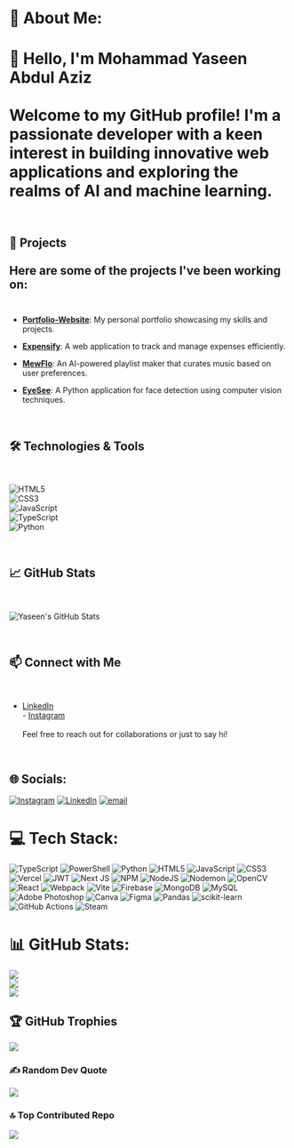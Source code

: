 # 💫 About Me:
# 👋 Hello, I'm Mohammad Yaseen Abdul Aziz<br><br>Welcome to my GitHub profile! I'm a passionate developer with a keen interest in building innovative web applications and exploring the realms of AI and machine learning.<br><br>

## 🚀 Projects<br><br>Here are some of the projects I've been working on:<br><br>

- **[Portfolio-Website](https://github.com/yaseenscodemuseum/Portfolio-Website)**: My personal portfolio showcasing my skills and projects.<br>

- **[Expensify](https://github.com/yaseenscodemuseum/Expensify)**: A web application to track and manage expenses efficiently.<br>

- **[MewFlo](https://github.com/yaseenscodemuseum/MewFlo)**: An AI-powered playlist maker that curates music based on user preferences.<br>

- **[EyeSee](https://github.com/yaseenscodemuseum/EyeSee)**: A Python application for face detection using computer vision techniques.<br>

<br>

## 🛠️ Technologies & Tools<br>

<br>

![HTML5](https://img.shields.io/badge/HTML5-E34F26?style=flat&logo=html5&logoColor=white)<br>![CSS3](https://img.shields.io/badge/CSS3-1572B6?style=flat&logo=css3&logoColor=white)<br>![JavaScript](https://img.shields.io/badge/JavaScript-F7DF1E?style=flat&logo=javascript&logoColor=black)<br>![TypeScript](https://img.shields.io/badge/TypeScript-007ACC?style=flat&logo=typescript&logoColor=white)<br>![Python](https://img.shields.io/badge/Python-3776AB?style=flat&logo=python&logoColor=white)<br>

<br>

## 📈 GitHub Stats<br>

<br>

![Yaseen's GitHub Stats](https://github-readme-stats.vercel.app/api?username=yaseenscodemuseum&show_icons=true&theme=default)<br>

<br>

## 📫 Connect with Me<br>

<br>

- [LinkedIn](https://www.linkedin.com/in/mohammad-yaseen-abdul-aziz)<br>- [Instagram](https://www.instagram.com/yaleftonseen)<br><br>Feel free to reach out for collaborations or just to say hi!<br>

<br>

## 🌐 Socials:
[![Instagram](https://img.shields.io/badge/Instagram-%23E4405F.svg?logo=Instagram&logoColor=white)](https://instagram.com/https://www.instagram.com/yaleftonseen/) [![LinkedIn](https://img.shields.io/badge/LinkedIn-%230077B5.svg?logo=linkedin&logoColor=white)](https://linkedin.com/in/https://www.linkedin.com/in/mohammad-yaseen-abdul-aziz/) [![email](https://img.shields.io/badge/Email-D14836?logo=gmail&logoColor=white)](mailto:yaseenabdulaziz18@gmail.com) 

# 💻 Tech Stack:
![TypeScript](https://img.shields.io/badge/typescript-%23007ACC.svg?style=flat&logo=typescript&logoColor=white) ![PowerShell](https://img.shields.io/badge/PowerShell-%235391FE.svg?style=flat&logo=powershell&logoColor=white) ![Python](https://img.shields.io/badge/python-3670A0?style=flat&logo=python&logoColor=ffdd54) ![HTML5](https://img.shields.io/badge/html5-%23E34F26.svg?style=flat&logo=html5&logoColor=white) ![JavaScript](https://img.shields.io/badge/javascript-%23323330.svg?style=flat&logo=javascript&logoColor=%23F7DF1E) ![CSS3](https://img.shields.io/badge/css3-%231572B6.svg?style=flat&logo=css3&logoColor=white) ![Vercel](https://img.shields.io/badge/vercel-%23000000.svg?style=flat&logo=vercel&logoColor=white) ![JWT](https://img.shields.io/badge/JWT-black?style=flat&logo=JSON%20web%20tokens) ![Next JS](https://img.shields.io/badge/Next-black?style=flat&logo=next.js&logoColor=white) ![NPM](https://img.shields.io/badge/NPM-%23CB3837.svg?style=flat&logo=npm&logoColor=white) ![NodeJS](https://img.shields.io/badge/node.js-6DA55F?style=flat&logo=node.js&logoColor=white) ![Nodemon](https://img.shields.io/badge/NODEMON-%23323330.svg?style=flat&logo=nodemon&logoColor=%BBDEAD) ![OpenCV](https://img.shields.io/badge/opencv-%23white.svg?style=flat&logo=opencv&logoColor=white) ![React](https://img.shields.io/badge/react-%2320232a.svg?style=flat&logo=react&logoColor=%2361DAFB) ![Webpack](https://img.shields.io/badge/webpack-%238DD6F9.svg?style=flat&logo=webpack&logoColor=black) ![Vite](https://img.shields.io/badge/vite-%23646CFF.svg?style=flat&logo=vite&logoColor=white) ![Firebase](https://img.shields.io/badge/firebase-a08021?style=flat&logo=firebase&logoColor=ffcd34) ![MongoDB](https://img.shields.io/badge/MongoDB-%234ea94b.svg?style=flat&logo=mongodb&logoColor=white) ![MySQL](https://img.shields.io/badge/mysql-4479A1.svg?style=flat&logo=mysql&logoColor=white) ![Adobe Photoshop](https://img.shields.io/badge/adobe%20photoshop-%2331A8FF.svg?style=flat&logo=adobe%20photoshop&logoColor=white) ![Canva](https://img.shields.io/badge/Canva-%2300C4CC.svg?style=flat&logo=Canva&logoColor=white) ![Figma](https://img.shields.io/badge/figma-%23F24E1E.svg?style=flat&logo=figma&logoColor=white) ![Pandas](https://img.shields.io/badge/pandas-%23150458.svg?style=flat&logo=pandas&logoColor=white) ![scikit-learn](https://img.shields.io/badge/scikit--learn-%23F7931E.svg?style=flat&logo=scikit-learn&logoColor=white) ![GitHub Actions](https://img.shields.io/badge/github%20actions-%232671E5.svg?style=flat&logo=githubactions&logoColor=white) ![Steam](https://img.shields.io/badge/steam-%23000000.svg?style=flat&logo=steam&logoColor=white)

# 📊 GitHub Stats:
![](https://github-readme-stats.vercel.app/api?username=yaseenscodemuseum&theme=blue_navy&hide_border=false&include_all_commits=true&count_private=false)<br/>
![](https://nirzak-streak-stats.vercel.app/?user=yaseenscodemuseum&theme=blue_navy&hide_border=false)<br/>
![](https://github-readme-stats.vercel.app/api/top-langs/?username=yaseenscodemuseum&theme=blue_navy&hide_border=false&include_all_commits=true&count_private=false&layout=compact)

## 🏆 GitHub Trophies
![](https://github-profile-trophy.vercel.app/?username=yaseenscodemuseum&theme=radical&no-frame=false&no-bg=true&margin-w=4)

### ✍️ Random Dev Quote
![](https://quotes-github-readme.vercel.app/api?type=horizontal&theme=radical)

### 🔝 Top Contributed Repo
![](https://github-contributor-stats.vercel.app/api?username=yaseenscodemuseum&limit=5&theme=dark&combine_all_yearly_contributions=true)

<!-- Proudly created with GPRM ( https://gprm.itsvg.in ) -->
